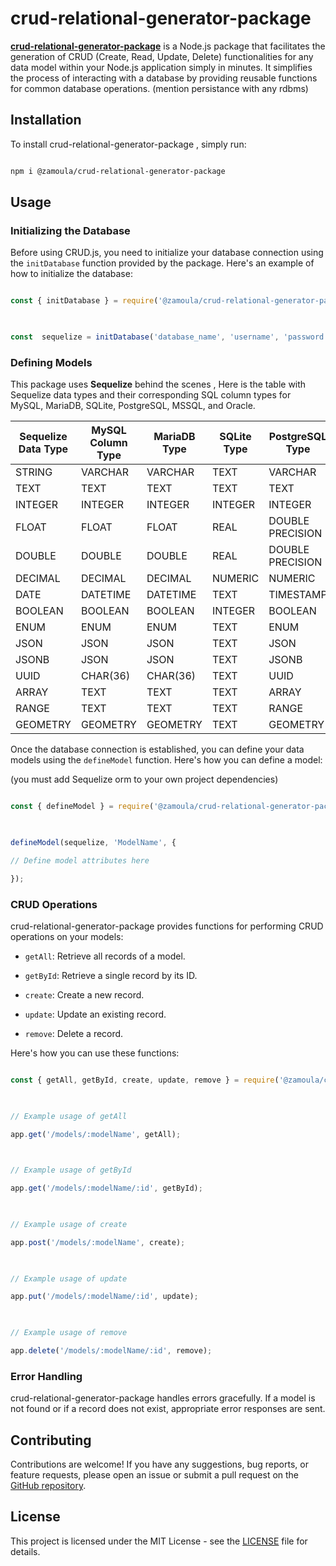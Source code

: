 # crud-relational-generator-package
  

**[crud-relational-generator-package](https://github.com/jamelmrad/crud-relational-generator-package)** is a Node.js package that facilitates the generation of CRUD (Create, Read, Update, Delete) functionalities for any data model within your Node.js application simply in minutes. It simplifies the process of interacting with a database by providing reusable functions for common database operations. (mention persistance with any rdbms)

  

## Installation

  

To install crud-relational-generator-package , simply run:

  

```bash

npm i @zamoula/crud-relational-generator-package

```

  

## Usage

  

### Initializing the Database

  

Before using CRUD.js, you need to initialize your database connection using the `initDatabase` function provided by the package. Here's an example of how to initialize the database:

  

```javascript

const { initDatabase } = require('@zamoula/crud-relational-generator-package');

  

const  sequelize = initDatabase('database_name', 'username', 'password', 'host', 'port', 'dialect', forceSync);

```

  

### Defining Models
This package uses **Sequelize** behind the scenes , Here is the table with Sequelize data types and their corresponding SQL column types for MySQL, MariaDB, SQLite, PostgreSQL, MSSQL, and Oracle.

| Sequelize Data Type | MySQL Column Type | MariaDB Type | SQLite Type | PostgreSQL Type | MSSQL Type | Oracle Type |
|---------------------|-------------------|---------------------|--------------------|------------------------|-------------------|-------------------|
| STRING              | VARCHAR           | VARCHAR             | TEXT               | VARCHAR                | NVARCHAR(MAX)     | VARCHAR2          |
| TEXT                | TEXT              | TEXT                | TEXT               | TEXT                   | NVARCHAR(MAX)     | CLOB              |
| INTEGER             | INTEGER           | INTEGER             | INTEGER            | INTEGER                | INT               | NUMBER            |
| FLOAT               | FLOAT             | FLOAT               | REAL               | DOUBLE PRECISION       | FLOAT             | FLOAT             |
| DOUBLE              | DOUBLE            | DOUBLE              | REAL               | DOUBLE PRECISION       | FLOAT             | FLOAT             |
| DECIMAL             | DECIMAL           | DECIMAL             | NUMERIC            | NUMERIC                | DECIMAL           | NUMBER            |
| DATE                | DATETIME          | DATETIME            | TEXT               | TIMESTAMP              | DATETIME2         | DATE              |
| BOOLEAN             | BOOLEAN           | BOOLEAN             | INTEGER            | BOOLEAN                | BIT               | NUMBER(1,0)       |
| ENUM                | ENUM              | ENUM                | TEXT               | ENUM                   | NVARCHAR(MAX)     | VARCHAR2          |
| JSON                | JSON              | JSON                | TEXT               | JSON                   | NVARCHAR(MAX)     | CLOB              |
| JSONB               | JSON              | JSON                | TEXT               | JSONB                  | NVARCHAR(MAX)     | CLOB              |
| UUID                | CHAR(36)          | CHAR(36)            | TEXT               | UUID                   | UNIQUEIDENTIFIER  | RAW(16)           |
| ARRAY               | TEXT              | TEXT                | TEXT               | ARRAY                  | NVARCHAR(MAX)     | VARRAY            |
| RANGE               | TEXT              | TEXT                | TEXT               | RANGE                  | NVARCHAR(MAX)     | VARRAY            |
| GEOMETRY            | GEOMETRY          | GEOMETRY            | TEXT               | GEOMETRY               | VARBINARY(MAX)    | SDO_GEOMETRY      |

Once the database connection is established, you can define your data models using the `defineModel` function. Here's how you can define a model:

(you must add Sequelize orm to your own project dependencies)

  

```javascript

const { defineModel } = require('@zamoula/crud-relational-generator-package');

  

defineModel(sequelize, 'ModelName', {

// Define model attributes here

});

```
  

### CRUD Operations

  

crud-relational-generator-package provides functions for performing CRUD operations on your models:

  

-  `getAll`: Retrieve all records of a model.

-  `getById`: Retrieve a single record by its ID.

-  `create`: Create a new record.

-  `update`: Update an existing record.

-  `remove`: Delete a record.

  

Here's how you can use these functions:

  

```javascript

const { getAll, getById, create, update, remove } = require('@zamoula/crud-relational-generator-package');

  

// Example usage of getAll

app.get('/models/:modelName', getAll);

  

// Example usage of getById

app.get('/models/:modelName/:id', getById);

  

// Example usage of create

app.post('/models/:modelName', create);

  

// Example usage of update

app.put('/models/:modelName/:id', update);

  

// Example usage of remove

app.delete('/models/:modelName/:id', remove);

```

  

### Error Handling

  

crud-relational-generator-package handles errors gracefully. If a model is not found or if a record does not exist, appropriate error responses are sent.

  

## Contributing

  

Contributions are welcome! If you have any suggestions, bug reports, or feature requests, please open an issue or submit a pull request on the [GitHub repository](https://github.com/jamelmrad/crud-relational-generator-package).

  

## License

  

This project is licensed under the MIT License - see the [LICENSE](https://github.com/jamelmrad/crud-relational-generator-package/blob/main/LICENSE.txt) file for details.
